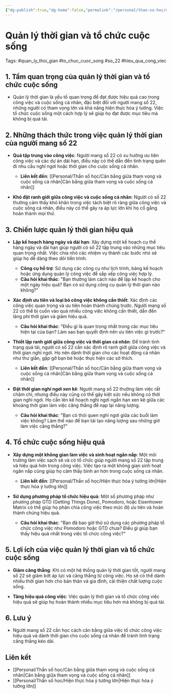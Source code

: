 ```yaml
---
{"dg-publish":true,"dg-home":false,"permalink":"/personal/than-so-hoc/quan-ly-thoi-gian-va-to-chuc-cuoc-song/","dgPassFrontmatter":true,"noteIcon":"","updated":"2025-01-14T22:28:28.799+07:00"}
---
```



# Quản lý thời gian và tổ chức cuộc sống
Tags: #quan_ly_thoi_gian #to_chuc_cuoc_song #so_22 #hieu_qua_cong_viec

## 1. Tầm quan trọng của quản lý thời gian và tổ chức cuộc sống
- Quản lý thời gian là yếu tố quan trọng để đạt được hiệu quả cao trong công việc và cuộc sống cá nhân, đặc biệt đối với người mang số 22, những người có tham vọng lớn và khả năng hiện thực hóa ý tưởng. Việc tổ chức cuộc sống một cách hợp lý sẽ giúp họ đạt được mục tiêu mà không bị quá tải.

## 2. Những thách thức trong việc quản lý thời gian của người mang số 22
- **Quá tập trung vào công việc**: Người mang số 22 có xu hướng ưu tiên công việc và các dự án dài hạn, điều này có thể dẫn đến tình trạng quên đi nhu cầu nghỉ ngơi hoặc thời gian cho cuộc sống cá nhân.
  - **Liên kết đến**: [[Personal/Thần số học/Cân bằng giữa tham vọng và cuộc sống cá nhân\|Cân bằng giữa tham vọng và cuộc sống cá nhân]]
  
- **Khó đặt ranh giới giữa công việc và cuộc sống cá nhân**: Người có số 22 thường cảm thấy khó khăn trong việc tách biệt rõ ràng giữa công việc và cuộc sống cá nhân, điều này có thể gây ra áp lực lớn khi họ cố gắng hoàn thành mọi thứ.

## 3. Chiến lược quản lý thời gian hiệu quả
- **Lập kế hoạch hàng ngày và dài hạn**: Xây dựng một kế hoạch cụ thể hàng ngày và dài hạn giúp người có số 22 tập trung vào những mục tiêu quan trọng nhất. Việc chia nhỏ các nhiệm vụ thành các bước nhỏ sẽ giúp họ dễ dàng theo dõi tiến trình.
  - **Công cụ hỗ trợ**: Sử dụng các công cụ như lịch trình, bảng kế hoạch hoặc ứng dụng quản lý công việc để sắp xếp công việc hợp lý.
  - **Câu hỏi khai thác**: "Bạn thường làm cách nào để lập kế hoạch cho một ngày hiệu quả? Bạn có sử dụng công cụ quản lý thời gian nào không?"

- **Xác định ưu tiên và loại bỏ công việc không cần thiết**: Xác định các công việc quan trọng và ưu tiên hoàn thành chúng trước. Người mang số 22 có thể bị cuốn vào quá nhiều công việc không cần thiết, dẫn đến lãng phí thời gian và giảm hiệu quả.
  - **Câu hỏi khai thác**: "Điều gì là quan trọng nhất trong các mục tiêu hiện tại của bạn? Làm sao bạn quyết định nên ưu tiên việc gì trước?"

- **Thiết lập ranh giới giữa công việc và thời gian cá nhân**: Để tránh tình trạng quá tải, người có số 22 cần xác định rõ ranh giới giữa công việc và thời gian nghỉ ngơi. Họ nên dành thời gian cho các hoạt động cá nhân như thư giãn, gặp gỡ bạn bè hoặc thực hiện các sở thích.
  - **Liên kết đến**: [[Personal/Thần số học/Cân bằng giữa tham vọng và cuộc sống cá nhân\|Cân bằng giữa tham vọng và cuộc sống cá nhân]]

- **Đặt thời gian nghỉ ngơi xen kẽ**: Người mang số 22 thường làm việc rất chăm chỉ, nhưng điều này cũng có thể gây kiệt sức nếu không có thời gian nghỉ ngơi. Họ cần lên kế hoạch nghỉ ngơi ngắn hạn xen kẽ giữa các khoảng thời gian làm việc căng thẳng để nạp lại năng lượng.
  - **Câu hỏi khai thác**: "Bạn có thói quen nghỉ ngơi giữa các buổi làm việc không? Làm thế nào để bạn tái tạo năng lượng sau những giờ làm việc căng thẳng?"

## 4. Tổ chức cuộc sống hiệu quả
- **Xây dựng một không gian làm việc và sinh hoạt ngăn nắp**: Một môi trường làm việc sạch sẽ và có tổ chức giúp người mang số 22 tập trung và hiệu quả hơn trong công việc. Việc tạo ra một không gian sinh hoạt ngăn nắp cũng giúp họ cảm thấy bình an hơn trong cuộc sống cá nhân.
  - **Liên kết đến**: [[Personal/Thần số học/Hiện thực hóa ý tưởng lớn\|Hiện thực hóa ý tưởng lớn]]

- **Sử dụng phương pháp tổ chức hiệu quả**: Một số phương pháp như phương pháp GTD (Getting Things Done), Pomodoro, hoặc Eisenhower Matrix có thể giúp họ phân chia công việc theo mức độ ưu tiên và hoàn thành chúng hiệu quả.
  - **Câu hỏi khai thác**: "Bạn đã bao giờ thử sử dụng các phương pháp tổ chức công việc như Pomodoro hoặc GTD chưa? Điều gì giúp bạn thấy hiệu quả nhất trong việc tổ chức công việc?"

## 5. Lợi ích của việc quản lý thời gian và tổ chức cuộc sống
- **Giảm căng thẳng**: Khi có một hệ thống quản lý thời gian tốt, người mang số 22 sẽ giảm bớt áp lực và căng thẳng từ công việc. Họ sẽ có thể dành nhiều thời gian hơn cho bản thân và gia đình, cải thiện chất lượng cuộc sống.
  
- **Tăng hiệu quả công việc**: Việc quản lý thời gian và tổ chức công việc hiệu quả sẽ giúp họ hoàn thành nhiều mục tiêu hơn mà không bị quá tải.

## 6. Lưu ý
- Người mang số 22 cần học cách cân bằng giữa việc tổ chức công việc hiệu quả và dành thời gian cho cuộc sống cá nhân để tránh tình trạng căng thẳng kéo dài.

## Liên kết
- [[Personal/Thần số học/Cân bằng giữa tham vọng và cuộc sống cá nhân\|Cân bằng giữa tham vọng và cuộc sống cá nhân]]
- [[Personal/Thần số học/Hiện thực hóa ý tưởng lớn\|Hiện thực hóa ý tưởng lớn]]